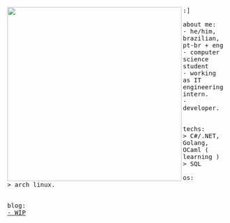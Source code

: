 <p float="left">
 <img src="https://github.com/sergioagomes/sergioagomes/blob/main/imgs/go2.jpg" width="400" align="left">
  <p float="left">
    <samp>
      :] 
      <br>
      <br>
      about me:<br>
             - he/him, brazilian, pt-br + eng <br>
             - computer science student<br>
             - working as IT engineering intern.<br>
             - developer.<br>
      <br>
      <br>
      techs:<br>
          > C#/.NET, Golang, OCaml ( learning )
          <br>
          > SQL
      <br>
      <br>
      os:<br>
        > arch linux.
      <br>
     <br>
     <br>
      blog:<br>
         <a href=""> - WIP</a>
      <b>
    </samp>
  </p>
</p>
